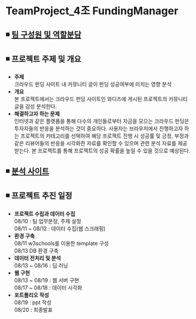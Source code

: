 # TeamProject_4조 FundingManager
## ◾ [팀 구성원 및 역할분담](https://github.com/SolbiChoi/TeamProject/tree/master/home)
## ◾ 프로젝트 주제 및 개요  
  - **주제**  
    크라우드 펀딩 사이트 내 커뮤니티 글이 펀딩 성공여부에 미치는 영향 분석
  - **개요**  
    본 프로젝트에서는 크라우드 펀딩 사이트인 와디즈에 게시된 프로젝트의 커뮤니티 글을 감성 분석한다.
  - **해결하고자 하는 문제**  
     인터넷과 같은 플랫폼을 통해 다수의 개인들로부터 자금을 모으는 크라우드 펀딩은 투자자들의 반응을 분석하는 것이 중요하다. 
    사용자는 브라우저에서 진행하고자 하는 프로젝트의 카테고리를 선택하여 해당 프로젝트 진행 시 성공률 및 긍정, 부정과 같은     리뷰어들의 반응을 시각화한 자료를 확인할 수 있으며 관련 분석 자료를 제공받는다.
    본 프로젝트를 통해 프로젝트의 성공 확률을 높일 수 있을 것으로 예상된다.
## ◾ [분석 사이트](https://www.wadiz.kr/)
## ◾ 프로젝트 추진 일정
- **프로젝트 수립과 데이터 수집**  
08/10 : 팀 업무분장, 주제 설정  
08/11 ~ 08/12 : 데이터 수집(웹 스크래핑)  
-	**환경 구축**  
08/11 w3schools를 이용한 template 구성  
08/13 DB 환경 구축  
-	**데이터 전처리 및 분석**  
08/13 ~ 08/16 : 딥 러닝  
-	**웹 구현**  
08/13 ~ 08/19 : 웹 서버 구현  
08/17 ~ 08/18 : 데이터 시각화  
-	**포트폴리오 작성**  
08/19 : ppt 작성  
08/20 : 최종발표  
